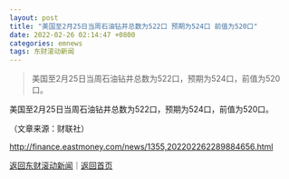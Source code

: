 ```yaml
---
layout: post
title: "美国至2月25日当周石油钻井总数为522口 预期为524口 前值为520口"
date: 2022-02-26 02:14:47 +0800
categories: emnews
tags: 东财滚动新闻
---
```

> 美国至2月25日当周石油钻井总数为522口，预期为524口，前值为520口。

<p>美国至2月25日当周石油钻井总数为522口，预期为524口，前值为520口。</p><p class="em_media">（文章来源：财联社）</p>

<http://finance.eastmoney.com/news/1355,202202262289884656.html>

[返回东财滚动新闻](//finews.withounder.com/emnews/)｜[返回首页](//finews.withounder.com/)
